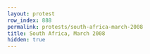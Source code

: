 ```yaml
---
layout: protest
row_index: 888
permalink: protests/south-africa-march-2008
title: South Africa, March 2008
hidden: true
---
```

